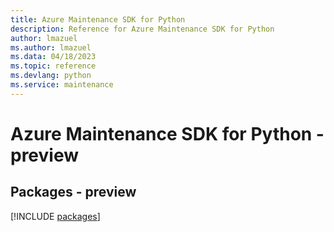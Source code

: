 ```yaml
---
title: Azure Maintenance SDK for Python
description: Reference for Azure Maintenance SDK for Python
author: lmazuel
ms.author: lmazuel
ms.data: 04/18/2023
ms.topic: reference
ms.devlang: python
ms.service: maintenance
---
```

# Azure Maintenance SDK for Python - preview
## Packages - preview
[!INCLUDE [packages](maintenance-index.md)]